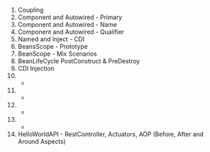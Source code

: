 1. Coupling
2. Component and Autowired - Primary
3. Component and Autowired - Name
4. Component and Autowired - Qualifier
5. Named and Inject - CDI
6. BeansScope - Prototype
7. BeanScope - Mix Scenarios
8. BeanLifeCycle PostConstruct & PreDestroy
9. CDI Injection
10. -
11. -
12. -
13. -
14. HelloWorldAPI - RestController, Actuators, AOP (Before, After and Around Aspects)
